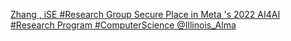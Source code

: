 [Zhang , iSE #Research Group Secure Place in Meta 's 2022 AI4AI #Research Program   #ComputerScience   @Illinois_Alma ](https://qi.tc/qi/110156)